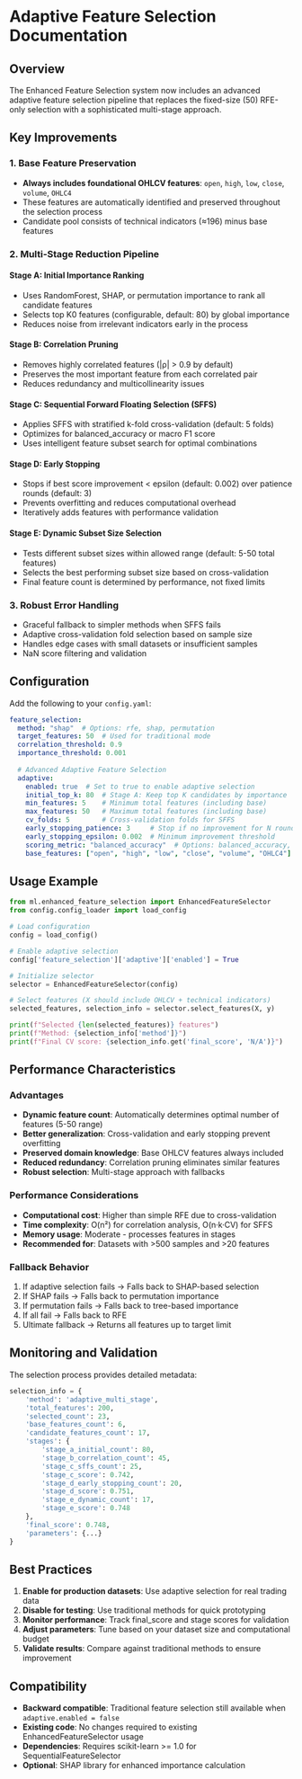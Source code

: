 # Adaptive Feature Selection Documentation

## Overview

The Enhanced Feature Selection system now includes an advanced adaptive feature selection pipeline that replaces the fixed-size (50) RFE-only selection with a sophisticated multi-stage approach.

## Key Improvements

### 1. Base Feature Preservation
- **Always includes foundational OHLCV features**: `open`, `high`, `low`, `close`, `volume`, `OHLC4`
- These features are automatically identified and preserved throughout the selection process
- Candidate pool consists of technical indicators (≈196) minus base features

### 2. Multi-Stage Reduction Pipeline

#### Stage A: Initial Importance Ranking
- Uses RandomForest, SHAP, or permutation importance to rank all candidate features
- Selects top K0 features (configurable, default: 80) by global importance
- Reduces noise from irrelevant indicators early in the process

#### Stage B: Correlation Pruning  
- Removes highly correlated features (|ρ| > 0.9 by default)
- Preserves the most important feature from each correlated pair
- Reduces redundancy and multicollinearity issues

#### Stage C: Sequential Forward Floating Selection (SFFS)
- Applies SFFS with stratified k-fold cross-validation (default: 5 folds)
- Optimizes for balanced_accuracy or macro F1 score
- Uses intelligent feature subset search for optimal combinations

#### Stage D: Early Stopping
- Stops if best score improvement < epsilon (default: 0.002) over patience rounds (default: 3)
- Prevents overfitting and reduces computational overhead
- Iteratively adds features with performance validation

#### Stage E: Dynamic Subset Size Selection
- Tests different subset sizes within allowed range (default: 5-50 total features)
- Selects the best performing subset size based on cross-validation
- Final feature count is determined by performance, not fixed limits

### 3. Robust Error Handling
- Graceful fallback to simpler methods when SFFS fails
- Adaptive cross-validation fold selection based on sample size
- Handles edge cases with small datasets or insufficient samples
- NaN score filtering and validation

## Configuration

Add the following to your `config.yaml`:

```yaml
feature_selection:
  method: "shap"  # Options: rfe, shap, permutation
  target_features: 50  # Used for traditional mode
  correlation_threshold: 0.9
  importance_threshold: 0.001
  
  # Advanced Adaptive Feature Selection
  adaptive:
    enabled: true  # Set to true to enable adaptive selection
    initial_top_k: 80  # Stage A: Keep top K candidates by importance
    min_features: 5    # Minimum total features (including base)
    max_features: 50   # Maximum total features (including base) 
    cv_folds: 5        # Cross-validation folds for SFFS
    early_stopping_patience: 3     # Stop if no improvement for N rounds
    early_stopping_epsilon: 0.002  # Minimum improvement threshold
    scoring_metric: "balanced_accuracy"  # Options: balanced_accuracy, f1_macro
    base_features: ["open", "high", "low", "close", "volume", "OHLC4"]  # Always included
```

## Usage Example

```python
from ml.enhanced_feature_selection import EnhancedFeatureSelector
from config.config_loader import load_config

# Load configuration
config = load_config()

# Enable adaptive selection
config['feature_selection']['adaptive']['enabled'] = True

# Initialize selector
selector = EnhancedFeatureSelector(config)

# Select features (X should include OHLCV + technical indicators)
selected_features, selection_info = selector.select_features(X, y)

print(f"Selected {len(selected_features)} features")
print(f"Method: {selection_info['method']}")
print(f"Final CV score: {selection_info.get('final_score', 'N/A')}")
```

## Performance Characteristics

### Advantages
- **Dynamic feature count**: Automatically determines optimal number of features (5-50 range)
- **Better generalization**: Cross-validation and early stopping prevent overfitting
- **Preserved domain knowledge**: Base OHLCV features always included
- **Reduced redundancy**: Correlation pruning eliminates similar features
- **Robust selection**: Multi-stage approach with fallbacks

### Performance Considerations
- **Computational cost**: Higher than simple RFE due to cross-validation
- **Time complexity**: O(n²) for correlation analysis, O(n·k·CV) for SFFS
- **Memory usage**: Moderate - processes features in stages
- **Recommended for**: Datasets with >500 samples and >20 features

### Fallback Behavior
1. If adaptive selection fails → Falls back to SHAP-based selection
2. If SHAP fails → Falls back to permutation importance  
3. If permutation fails → Falls back to tree-based importance
4. If all fail → Falls back to RFE
5. Ultimate fallback → Returns all features up to target limit

## Monitoring and Validation

The selection process provides detailed metadata:

```python
selection_info = {
    'method': 'adaptive_multi_stage',
    'total_features': 200,
    'selected_count': 23,
    'base_features_count': 6,
    'candidate_features_count': 17,
    'stages': {
        'stage_a_initial_count': 80,
        'stage_b_correlation_count': 45,
        'stage_c_sffs_count': 25,
        'stage_c_score': 0.742,
        'stage_d_early_stopping_count': 20,
        'stage_d_score': 0.751,
        'stage_e_dynamic_count': 17,
        'stage_e_score': 0.748
    },
    'final_score': 0.748,
    'parameters': {...}
}
```

## Best Practices

1. **Enable for production datasets**: Use adaptive selection for real trading data
2. **Disable for testing**: Use traditional methods for quick prototyping
3. **Monitor performance**: Track final_score and stage scores for validation
4. **Adjust parameters**: Tune based on your dataset size and computational budget
5. **Validate results**: Compare against traditional methods to ensure improvement

## Compatibility

- **Backward compatible**: Traditional feature selection still available when `adaptive.enabled = false`
- **Existing code**: No changes required to existing EnhancedFeatureSelector usage
- **Dependencies**: Requires scikit-learn >= 1.0 for SequentialFeatureSelector
- **Optional**: SHAP library for enhanced importance calculation